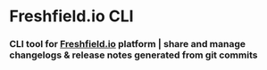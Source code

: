 # Freshfield.io CLI

### CLI tool for [Freshfield.io](https://freshfield.io/) platform | share and manage changelogs & release notes generated from git commits